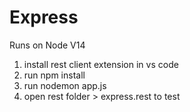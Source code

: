# Express

Runs on Node V14

1. install rest client extension in vs code
2. run npm install
3. run nodemon app.js
4. open rest folder > express.rest to test
